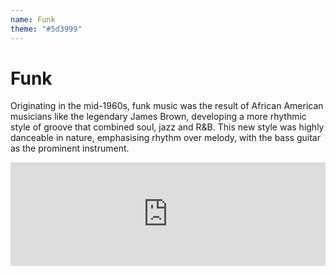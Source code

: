 ```yaml
---
name: Funk
theme: "#5d3999"
---
```


# Funk

Originating in the mid-1960s, funk music was the result of African American musicians like the legendary James Brown, developing a more rhythmic style of groove that combined soul, jazz and R&B. This new style was highly danceable in nature, emphasising rhythm over melody, with the bass guitar as the prominent instrument. 



<iframe width="100%" height="166" scrolling="no" frameborder="no" allow="autoplay" src="https://w.soundcloud.com/player/?url=https%3A//api.soundcloud.com/tracks/768006973%3Fsecret_token%3Ds-YeI1l&color=%231b1a65&auto_play=true&hide_related=true&show_comments=false&show_user=true&show_reposts=false&show_teaser=false"></iframe>
